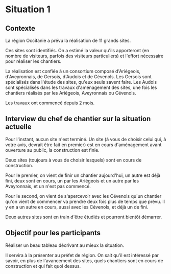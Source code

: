 # Situation 1
## Contexte
La région Occitanie a prévu la réalisation de 11 grands sites. 

Ces sites sont identifiés. On a estimé la valeur qu'ils apporteront (en nombre de visiteurs, parfois des visiteurs particuliers) et l'effort nécessaire pour réaliser les chantiers.

La réalisation est confiée à un consortium composé d'Ariégeois, d'Aveyronnais, de Gersois, d'Audois et de Cévenols.
Les Gersois sont spécialisés dans l'étude des sites, qu'eux seuls savent faire. Les Audois sont spécialisés dans les travaux d'aménagement des sites, une fois les chantiers réalisés par les Ariégeois, Aveyronnais ou Cévenols.

Les travaux ont commencé depuis 2 mois.
## Interview du chef de chantier sur la situation actuelle
Pour l'instant, aucun site n'est terminé. Un site (à vous de choisir celui qui, à votre avis, devrait être fait en premier) est en cours d'aménagement avant ouverture au public, la construction est finie.

Deux sites (toujours à vous de choisir lesquels) sont en cours de construction. 

Pour le premier, on vient de finir un chantier aujourd'hui, un autre est déjà fini, deux sont en cours, un par les Ariégeois et un autre par les Aveyronnais, et un n'est pas commencé.

Pour le second, on vient de s'apercevoir avec les Cévenols qu'un chantier qu'on vient de commencer va prendre deux fois plus de temps que prévu. Il y en a un autre en cours, aussi avec les Cévenols, et déjà un de fini.

Deux autres sites sont en train d'être étudiés et pourront bientôt démarrer.
## Objectif pour les participants
Réaliser un beau tableau décrivant au mieux la situation. 

Il servira à la présenter au préfet de région. On sait qu'il est intéressé par savoir, en plus de l'avancement des sites, quels chantiers sont en cours de construction et qui fait quoi dessus.

